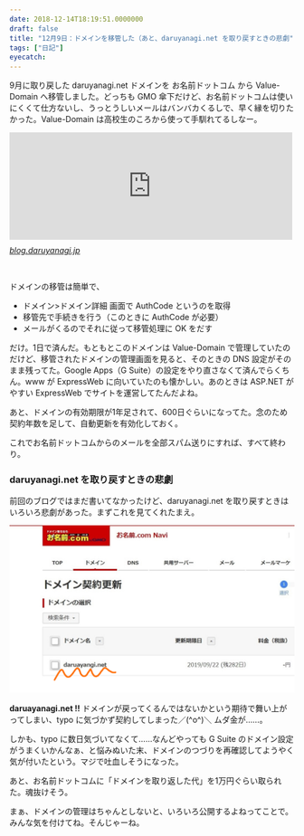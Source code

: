 ```yaml
---
date: 2018-12-14T18:19:51.0000000
draft: false
title: "12月9日：ドメインを移管した（あと、daruyanagi.net を取り戻すときの悲劇"
tags: ["日記"]
eyecatch: 
---
```

<p>9月に取り戻した daruyanagi.net ドメインを お名前ドットコム から Value-Domain へ移管しました。どっちも GMO 傘下だけど、お名前ドットコムは使いにくくて仕方ないし、うっとうしいメールはバンバカくるしで、早く縁を切りたかった。Value-Domain は高校生のころから使って手馴れてるしなー。</p><p><iframe src="https://hatenablog-parts.com/embed?url=https%3A%2F%2Fblog.daruyanagi.jp%2Fentry%2F2018%2F09%2F24%2F134516" title="9月22日：ドメイン喪失から3年半……daruyanagi.net がもどってきました（もう水素水を売ってるヤツだなんて言わせない！！ - だるろぐ" class="embed-card embed-blogcard" scrolling="no" frameborder="0" style="display: block; width: 100%; height: 190px; max-width: 500px; margin: 10px 0px;"></iframe><cite class="hatena-citation"><a href="https://blog.daruyanagi.jp/entry/2018/09/24/134516">blog.daruyanagi.jp</a></cite></p><br />
<p>ドメインの移管は簡単で、</p>

<ul>
<li>ドメイン>ドメイン詳細 画面で AuthCode というのを取得</li>
<li>移管先で手続きを行う（このときに AuthCode が必要）</li>
<li>メールがくるのでそれに従って移管処理に OK をだす</li>
</ul><p>だけ。1日で済んだ。もともとこのドメインは Value-Domain で管理していたのだけど、移管されたドメインの管理画面を見ると、そのときの DNS 設定がそのまま残ってた。Google Apps（G Suite）の設定をやり直さなくて済んでらくちん。www が ExpressWeb に向いていたのも懐かしい。あのときは ASP.NET がやすい ExpressWeb でサイトを運営してたんだよね。</p><p>あと、ドメインの有効期限が1年足されて、600日ぐらいになってた。念のため契約年数を足して、自動更新を有効化しておく。</p><p>これでお名前ドットコムからのメールを全部スパム送りにすれば、すべて終わり。</p>

<div class="section">
<h3>daruyanagi.net を取り戻すときの悲劇</h3>
<p>前回のブログではまだ書いてなかったけど、daruyanagi.net を取り戻すときはいろいろ悲劇があった。まずこれを見てくれたまえ。</p><p><span itemscope itemtype="http://schema.org/Photograph"><img src="20181214181740.png" alt="f:id:daruyanagi:20181214181740p:plain" title="f:id:daruyanagi:20181214181740p:plain" class="hatena-fotolife" itemprop="image"></span></p><p><b>daruayanagi.net !!</b> ドメインが戻ってくるんではないかという期待で舞い上がってしまい、typo に気づかず契約してしまった／(^o^)＼ ムダ金が……。</p><p>しかも、typo に数日気づいてなくて……なんどやっても G Suite のドメイン設定がうまくいかんなぁ、と悩みぬいた末、ドメインのつづりを再確認してようやく気が付いたという。マジで吐血しそうになった。</p><p>あと、お名前ドットコムに「ドメインを取り返した代」を1万円ぐらい取られた。魂抜けそう。</p><p>まぁ、ドメインの管理はちゃんとしないと、いろいろ公開するよねってことで。みんな気を付けてね。そんじゃーね。</p>

</div>